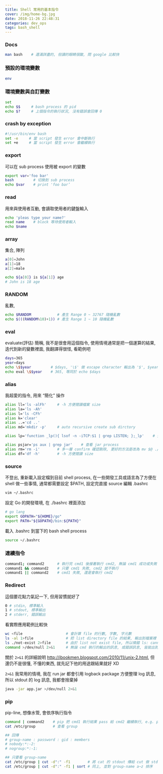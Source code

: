 ```yaml
---
title: Shell 常用的基本指令
cover: /img/home-bg.jpg
date: 2018-11-26 22:48:31
categories: dev_ops
tags: bash_shell
---
```

### Docs
```bash
man bash    # 還滿詳盡的, 但讀的眼睛很酸, 問 google 比較快
```

### 預設的環境變數
```bash
env
```

### 環境變數與自訂變數
```bash
set
echo $$     # bash process 的 pid
echo $?     # 上個指令的執行狀況, 沒有錯誤會回傳 0
```

### crash by exception 
```bash
#!/usr/bin/env bash
set -e     # 當 script 發生 error 會中斷執行
set +e     # 當 script 發生 error 會繼續執行
```

### export
可以在 sub process 使用被 export 的變數
```bash
export var='foo bar'
bash         # 切換到 sub process
echo $var    # print 'foo bar’
```

### read
用來與使用者互動, 會讀取使用者的鍵盤輸入
```bash
echo 'pleas type your name?'
read name    # block 等待使用者輸入
echo $name
```

### array
集合, 陣列
```bash
a[0]=John
a[1]=18
a[2]=male

echo ${a[0]} is ${a[1]} age
# John is 18 age
```

### RANDOM
亂數,
```bash
echo $RANDOM            # 產生 Range 0 ~ 32767 隨機亂數 
echo $(((RANDOM%10)+1)) # 產生 Range 1 ~ 10 隨機亂數
```

### eval
evaluate(評估) 簡稱, 我不是很會用這個指令, 使用情境通常是把一個運算的結果, 迭代到新的變數裡面, 我翻譯得很怪, 看範例吧
```bash
days=365
year=days
echo \$$year         # $days, '\$' 做 escape character 輸出為 '$', $year 則輸出 'days'
echo eval \$$year    # 365, 等同於 echo $days
```

### alias
我超愛的指令, 用來 “簡化” 操作
```bash
alias ll='ls -alFh'     # -h 方便閱讀檔案 size
alias la='ls -Ah'
alias l='ls -CFh'
alias k='clear'
alias ..='cd ..'
alias md='mkdir -p'     # auto recursive create sub dirctory

alias lp='function _lp(){ lsof -n -iTCP:$1 | grep LISTEN; };_lp'    # 查看 port 被哪個 process 使用

alias psjar='ps aux | grep jar'    # 查看 jar process
alias rm='rm -i'        # 多一層 confirm 確認刪除, 更好的方法是改為 mv $@ ./trash
alias df='df -h'        # -h 方便閱讀 size
```

### source
不登出, 重新載入設定檔到目前 shell process, 在一些開發工具或語言為了方便在 shell 做一些事情, 通常都需要設定 $PATH, 設定完直接 source
編輯 .bashrc
```bash
vim ~/.bashrc
```

設定 Go 的開發環境, 在 ./bashrc 裡面添加
```bash
# go lang
export GOPATH="${HOME}/go"
export PATH="${GOPATH}/bin:${PATH}"
```

載入 .bashrc 到當下的 bash shell process
```bash
source ~/.bashrc
```

### 連續指令
```bash
command1; command2      # 執行完 cmd1 後接著執行 cmd2, 無論 cmd1 成功或失敗
command1 && command2    # 只要 cmd1 失敗, cmd2 就不執行
command1 || command2    # cmd1 失敗, 還是會執行 cmd2
```

### Redirect
這個要花點力氣記一下, 但用習慣就好了
```bash
0 # stdin, 標準輸入
1 # stdout, 標準輸出
2 # stderr, 錯誤輸出
```

看實際應用範例比較快
```bash
wc <file                    # 會計算 file 的行數, 字數, 字元數
ls -al 1>file               # 把 list directory file 的結果, 輸出到檔案裡
ls ./not-exist 2>file       # 由於 list not exist file, 所以噴錯 ls: cannot access ...到檔案裡 
command >/dev/null 2>&1     # 無論 cmd 執行的輸出的訊息, 或錯誤訊息, 皆拋出到 /dev/null (大家都稱呼這個路徑為 '黑洞')
```

關於 `2>&1` 的詳細說明 http://ibookmen.blogspot.com/2010/11/unix-2.html,
但還仍不是很懂, 不懂的東西, 就先記下他的用途跟結果就好 XD

`2>&1` 我常用的情境, 我在 run jar 都會引用 logback package 方便整理 log 訊息, 所以 stdout 的 log 訊息, 我都會捨棄掉
```bash
java -jar app.jar >/dev/null 2>&1
```

### pip
pip-line, 想像水管, 會依序執行指令

```bash
command | command2    # pip 把 cmd1 執行結果 pass 給 cmd2 繼續執行, e.g. ps aux | grep jar
cat /etc/group        # 查看 group

## 回傳 
# group-name : password : gid : members
# nobody:*:-2:
# nogroup:*:-1:

## 只要看 group-name
cat /etc/group | cut -d":" -f1        # 將 cat 的 stdout 傳給 cut 做 stdin; cut -d:切分符號 -f:取切分後的欄位 n
cat /etc/group | cut -d":" -f1 | sort # 同上, 並對 group-name a~z 排序
```
